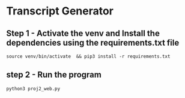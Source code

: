 # Transcript Generator
 
## Step 1 - Activate the venv and Install the dependencies using the requirements.txt file  
    source venv/bin/activate  && pip3 install -r requirements.txt

## step 2 - Run the program 
    python3 proj2_web.py